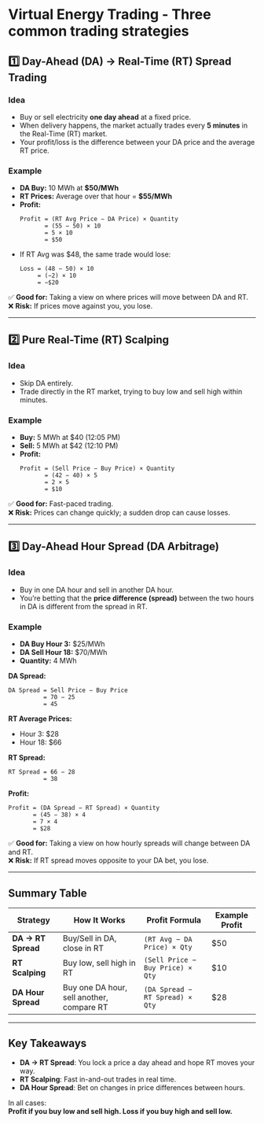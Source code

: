 # Virtual Energy Trading - Three common trading strategies

## 1️⃣ Day-Ahead (DA) → Real-Time (RT) Spread Trading

### **Idea**
- Buy or sell electricity **one day ahead** at a fixed price.
- When delivery happens, the market actually trades every **5 minutes** in the Real-Time (RT) market.
- Your profit/loss is the difference between your DA price and the average RT price.

### **Example**
- **DA Buy:** 10 MWh at **$50/MWh**
- **RT Prices:** Average over that hour = **$55/MWh**
- **Profit:**  
  ```
  Profit = (RT Avg Price − DA Price) × Quantity
         = (55 − 50) × 10
         = 5 × 10
         = $50
  ```
- If RT Avg was $48, the same trade would lose:  
  ```
  Loss = (48 − 50) × 10
       = (−2) × 10
       = −$20
  ```

✅ **Good for:** Taking a view on where prices will move between DA and RT.  
❌ **Risk:** If prices move against you, you lose.

---

## 2️⃣ Pure Real-Time (RT) Scalping

### **Idea**
- Skip DA entirely.
- Trade directly in the RT market, trying to buy low and sell high within minutes.

### **Example**
- **Buy:** 5 MWh at $40 (12:05 PM)
- **Sell:** 5 MWh at $42 (12:10 PM)
- **Profit:**  
  ```
  Profit = (Sell Price − Buy Price) × Quantity
         = (42 − 40) × 5
         = 2 × 5
         = $10
  ```

✅ **Good for:** Fast-paced trading.  
❌ **Risk:** Prices can change quickly; a sudden drop can cause losses.

---

## 3️⃣ Day-Ahead Hour Spread (DA Arbitrage)

### **Idea**
- Buy in one DA hour and sell in another DA hour.
- You’re betting that the **price difference (spread)** between the two hours in DA is different from the spread in RT.

### **Example**
- **DA Buy Hour 3:** $25/MWh  
- **DA Sell Hour 18:** $70/MWh  
- **Quantity:** 4 MWh

**DA Spread:**  
```
DA Spread = Sell Price − Buy Price
          = 70 − 25
          = 45
```

**RT Average Prices:**  
- Hour 3: $28  
- Hour 18: $66

**RT Spread:**  
```
RT Spread = 66 − 28
          = 38
```

**Profit:**  
```
Profit = (DA Spread − RT Spread) × Quantity
       = (45 − 38) × 4
       = 7 × 4
       = $28
```

✅ **Good for:** Taking a view on how hourly spreads will change between DA and RT.  
❌ **Risk:** If RT spread moves opposite to your DA bet, you lose.

---

## Summary Table

| Strategy                | How It Works                              | Profit Formula                                             | Example Profit |
|-------------------------|-------------------------------------------|------------------------------------------------------------|----------------|
| **DA → RT Spread**      | Buy/Sell in DA, close in RT                | `(RT Avg − DA Price) × Qty`                                | $50            |
| **RT Scalping**         | Buy low, sell high in RT                   | `(Sell Price − Buy Price) × Qty`                           | $10            |
| **DA Hour Spread**      | Buy one DA hour, sell another, compare RT  | `(DA Spread − RT Spread) × Qty`                            | $28            |

---

## Key Takeaways
- **DA → RT Spread**: You lock a price a day ahead and hope RT moves your way.  
- **RT Scalping**: Fast in-and-out trades in real time.  
- **DA Hour Spread**: Bet on changes in price differences between hours.

In all cases:  
**Profit if you buy low and sell high. Loss if you buy high and sell low.**